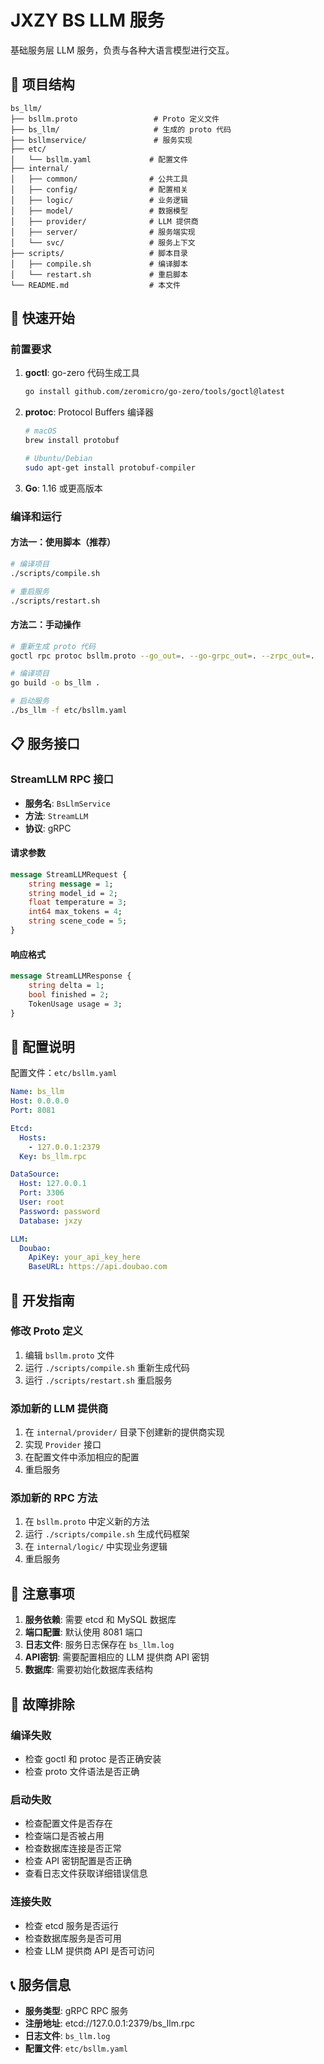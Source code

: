 # JXZY BS LLM 服务

基础服务层 LLM 服务，负责与各种大语言模型进行交互。

## 📁 项目结构

```
bs_llm/
├── bsllm.proto                 # Proto 定义文件
├── bs_llm/                     # 生成的 proto 代码
├── bsllmservice/               # 服务实现
├── etc/
│   └── bsllm.yaml             # 配置文件
├── internal/
│   ├── common/                # 公共工具
│   ├── config/                # 配置相关
│   ├── logic/                 # 业务逻辑
│   ├── model/                 # 数据模型
│   ├── provider/              # LLM 提供商
│   ├── server/                # 服务端实现
│   └── svc/                   # 服务上下文
├── scripts/                   # 脚本目录
│   ├── compile.sh             # 编译脚本
│   └── restart.sh             # 重启脚本
└── README.md                  # 本文件
```

## 🚀 快速开始

### 前置要求

1. **goctl**: go-zero 代码生成工具
   ```bash
   go install github.com/zeromicro/go-zero/tools/goctl@latest
   ```

2. **protoc**: Protocol Buffers 编译器
   ```bash
   # macOS
   brew install protobuf
   
   # Ubuntu/Debian
   sudo apt-get install protobuf-compiler
   ```

3. **Go**: 1.16 或更高版本

### 编译和运行

#### 方法一：使用脚本（推荐）
```bash
# 编译项目
./scripts/compile.sh

# 重启服务
./scripts/restart.sh
```

#### 方法二：手动操作
```bash
# 重新生成 proto 代码
goctl rpc protoc bsllm.proto --go_out=. --go-grpc_out=. --zrpc_out=.

# 编译项目
go build -o bs_llm .

# 启动服务
./bs_llm -f etc/bsllm.yaml
```

## 📋 服务接口

### StreamLLM RPC 接口

- **服务名**: `BsLlmService`
- **方法**: `StreamLLM`
- **协议**: gRPC

#### 请求参数
```protobuf
message StreamLLMRequest {
    string message = 1;
    string model_id = 2;
    float temperature = 3;
    int64 max_tokens = 4;
    string scene_code = 5;
}
```

#### 响应格式
```protobuf
message StreamLLMResponse {
    string delta = 1;
    bool finished = 2;
    TokenUsage usage = 3;
}
```

## 🔧 配置说明

配置文件：`etc/bsllm.yaml`

```yaml
Name: bs_llm
Host: 0.0.0.0
Port: 8081

Etcd:
  Hosts:
    - 127.0.0.1:2379
  Key: bs_llm.rpc

DataSource:
  Host: 127.0.0.1
  Port: 3306
  User: root
  Password: password
  Database: jxzy

LLM:
  Doubao:
    ApiKey: your_api_key_here
    BaseURL: https://api.doubao.com
```

## 📝 开发指南

### 修改 Proto 定义

1. 编辑 `bsllm.proto` 文件
2. 运行 `./scripts/compile.sh` 重新生成代码
3. 运行 `./scripts/restart.sh` 重启服务

### 添加新的 LLM 提供商

1. 在 `internal/provider/` 目录下创建新的提供商实现
2. 实现 `Provider` 接口
3. 在配置文件中添加相应的配置
4. 重启服务

### 添加新的 RPC 方法

1. 在 `bsllm.proto` 中定义新的方法
2. 运行 `./scripts/compile.sh` 生成代码框架
3. 在 `internal/logic/` 中实现业务逻辑
4. 重启服务

## 🚨 注意事项

1. **服务依赖**: 需要 etcd 和 MySQL 数据库
2. **端口配置**: 默认使用 8081 端口
3. **日志文件**: 服务日志保存在 `bs_llm.log`
4. **API密钥**: 需要配置相应的 LLM 提供商 API 密钥
5. **数据库**: 需要初始化数据库表结构

## 🔧 故障排除

### 编译失败
- 检查 goctl 和 protoc 是否正确安装
- 检查 proto 文件语法是否正确

### 启动失败
- 检查配置文件是否存在
- 检查端口是否被占用
- 检查数据库连接是否正常
- 检查 API 密钥配置是否正确
- 查看日志文件获取详细错误信息

### 连接失败
- 检查 etcd 服务是否运行
- 检查数据库服务是否可用
- 检查 LLM 提供商 API 是否可访问

## 📞 服务信息

- **服务类型**: gRPC RPC 服务
- **注册地址**: etcd://127.0.0.1:2379/bs_llm.rpc
- **日志文件**: `bs_llm.log`
- **配置文件**: `etc/bsllm.yaml`
